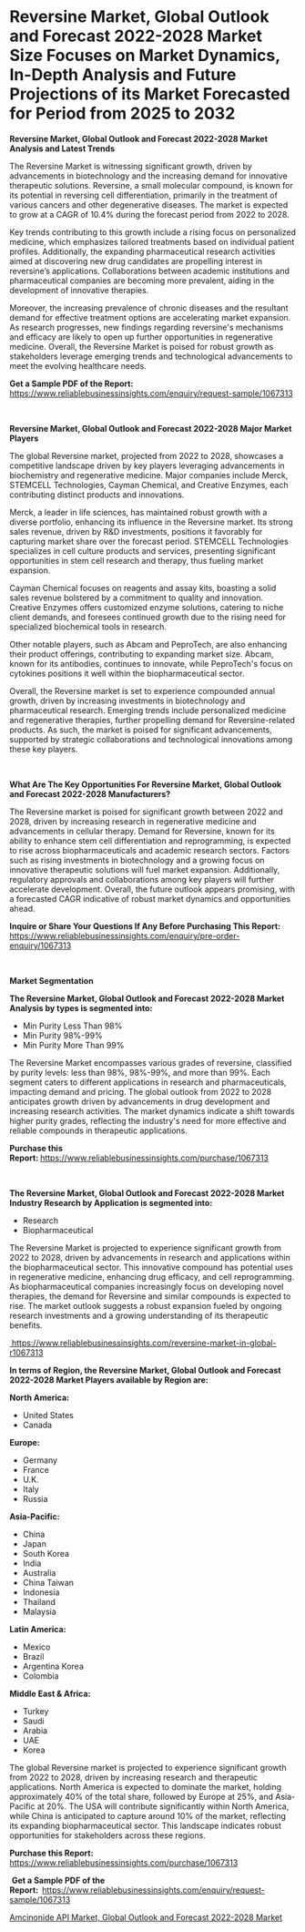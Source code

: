 <p><h1>Reversine Market, Global Outlook and Forecast 2022-2028 Market Size Focuses on Market Dynamics, In-Depth Analysis and Future Projections of its Market Forecasted for Period from 2025 to 2032</h1></p><p><strong>Reversine Market, Global Outlook and Forecast 2022-2028 Market Analysis and Latest Trends</strong></p>
<p><p>The Reversine Market is witnessing significant growth, driven by advancements in biotechnology and the increasing demand for innovative therapeutic solutions. Reversine, a small molecular compound, is known for its potential in reversing cell differentiation, primarily in the treatment of various cancers and other degenerative diseases. The market is expected to grow at a CAGR of 10.4% during the forecast period from 2022 to 2028.</p><p>Key trends contributing to this growth include a rising focus on personalized medicine, which emphasizes tailored treatments based on individual patient profiles. Additionally, the expanding pharmaceutical research activities aimed at discovering new drug candidates are propelling interest in reversine’s applications. Collaborations between academic institutions and pharmaceutical companies are becoming more prevalent, aiding in the development of innovative therapies. </p><p>Moreover, the increasing prevalence of chronic diseases and the resultant demand for effective treatment options are accelerating market expansion. As research progresses, new findings regarding reversine's mechanisms and efficacy are likely to open up further opportunities in regenerative medicine. Overall, the Reversine Market is poised for robust growth as stakeholders leverage emerging trends and technological advancements to meet the evolving healthcare needs.</p></p>
<p><strong>Get a Sample PDF of the Report:&nbsp;</strong> <a href="https://www.reliablebusinessinsights.com/enquiry/request-sample/1067313?utm_campaign=2268&utm_medium=2&utm_source=Github&utm_content=ia&utm_term=21032025&utm_id=reversine-market-global-outlook-and-forecast-2022-2028">https://www.reliablebusinessinsights.com/enquiry/request-sample/1067313</a></p>
<p>&nbsp;</p>
<p><strong>Reversine Market, Global Outlook and Forecast 2022-2028 Major Market Players</strong></p>
<p><p>The global Reversine market, projected from 2022 to 2028, showcases a competitive landscape driven by key players leveraging advancements in biochemistry and regenerative medicine. Major companies include Merck, STEMCELL Technologies, Cayman Chemical, and Creative Enzymes, each contributing distinct products and innovations.</p><p>Merck, a leader in life sciences, has maintained robust growth with a diverse portfolio, enhancing its influence in the Reversine market. Its strong sales revenue, driven by R&D investments, positions it favorably for capturing market share over the forecast period. STEMCELL Technologies specializes in cell culture products and services, presenting significant opportunities in stem cell research and therapy, thus fueling market expansion.</p><p>Cayman Chemical focuses on reagents and assay kits, boasting a solid sales revenue bolstered by a commitment to quality and innovation. Creative Enzymes offers customized enzyme solutions, catering to niche client demands, and foresees continued growth due to the rising need for specialized biochemical tools in research.</p><p>Other notable players, such as Abcam and PeproTech, are also enhancing their product offerings, contributing to expanding market size. Abcam, known for its antibodies, continues to innovate, while PeproTech's focus on cytokines positions it well within the biopharmaceutical sector. </p><p>Overall, the Reversine market is set to experience compounded annual growth, driven by increasing investments in biotechnology and pharmaceutical research. Emerging trends include personalized medicine and regenerative therapies, further propelling demand for Reversine-related products. As such, the market is poised for significant advancements, supported by strategic collaborations and technological innovations among these key players.</p></p>
<p>&nbsp;</p>
<p><strong>What Are The Key Opportunities For Reversine Market, Global Outlook and Forecast 2022-2028 Manufacturers?</strong></p>
<p><p>The Reversine market is poised for significant growth between 2022 and 2028, driven by increasing research in regenerative medicine and advancements in cellular therapy. Demand for Reversine, known for its ability to enhance stem cell differentiation and reprogramming, is expected to rise across biopharmaceuticals and academic research sectors. Factors such as rising investments in biotechnology and a growing focus on innovative therapeutic solutions will fuel market expansion. Additionally, regulatory approvals and collaborations among key players will further accelerate development. Overall, the future outlook appears promising, with a forecasted CAGR indicative of robust market dynamics and opportunities ahead.</p></p>
<p><strong>Inquire or Share Your Questions If Any Before Purchasing This Report:</strong> <a href="https://www.reliablebusinessinsights.com/enquiry/pre-order-enquiry/1067313?utm_campaign=2268&utm_medium=2&utm_source=Github&utm_content=ia&utm_term=21032025&utm_id=reversine-market-global-outlook-and-forecast-2022-2028">https://www.reliablebusinessinsights.com/enquiry/pre-order-enquiry/1067313</a></p>
<p>&nbsp;</p>
<p><strong>Market Segmentation</strong></p>
<p><strong>The Reversine Market, Global Outlook and Forecast 2022-2028 Market Analysis by types is segmented into:</strong></p>
<p><ul><li>Min Purity Less Than 98%</li><li>Min Purity 98%-99%</li><li>Min Purity More Than 99%</li></ul></p>
<p><p>The Reversine Market encompasses various grades of reversine, classified by purity levels: less than 98%, 98%-99%, and more than 99%. Each segment caters to different applications in research and pharmaceuticals, impacting demand and pricing. The global outlook from 2022 to 2028 anticipates growth driven by advancements in drug development and increasing research activities. The market dynamics indicate a shift towards higher purity grades, reflecting the industry's need for more effective and reliable compounds in therapeutic applications.</p></p>
<p><strong>Purchase this Report:&nbsp;</strong><a href="https://www.reliablebusinessinsights.com/purchase/1067313?utm_campaign=2268&utm_medium=2&utm_source=Github&utm_content=ia&utm_term=21032025&utm_id=reversine-market-global-outlook-and-forecast-2022-2028">https://www.reliablebusinessinsights.com/purchase/1067313</a></p>
<p>&nbsp;</p>
<p><strong>The Reversine Market, Global Outlook and Forecast 2022-2028 Market Industry Research by Application is segmented into:</strong></p>
<p><ul><li>Research</li><li>Biopharmaceutical</li></ul></p>
<p><p>The Reversine Market is projected to experience significant growth from 2022 to 2028, driven by advancements in research and applications within the biopharmaceutical sector. This innovative compound has potential uses in regenerative medicine, enhancing drug efficacy, and cell reprogramming. As biopharmaceutical companies increasingly focus on developing novel therapies, the demand for Reversine and similar compounds is expected to rise. The market outlook suggests a robust expansion fueled by ongoing research investments and a growing understanding of its therapeutic benefits.</p></p>
<p><a href="https://www.reliablebusinessinsights.com/reversine-market-in-global-r1067313?utm_campaign=2268&utm_medium=2&utm_source=Github&utm_content=ia&utm_term=21032025&utm_id=reversine-market-global-outlook-and-forecast-2022-2028">&nbsp;https://www.reliablebusinessinsights.com/reversine-market-in-global-r1067313</a></p>
<p><strong>In terms of Region, the Reversine Market, Global Outlook and Forecast 2022-2028 Market Players available by Region are:</strong></p>
<p>
    <p> <strong> North America: </strong>
        <ul>
            <li>United States</li>
            <li>Canada</li>
        </ul>
        </p> 
    <p> <strong> Europe: </strong>
        <ul>
            <li>Germany</li>
            <li>France</li>
            <li>U.K.</li>
            <li>Italy</li>
            <li>Russia</li>
        </ul>
        </p> 
    <p> <strong> Asia-Pacific: </strong>
        <ul>
            <li>China</li>
            <li>Japan</li>
            <li>South Korea</li>
            <li>India</li>
            <li>Australia</li>
            <li>China Taiwan</li>
            <li>Indonesia</li>
            <li>Thailand</li>
            <li>Malaysia</li>
        </ul>
        </p> 
    <p> <strong> Latin America: </strong>
        <ul>
            <li>Mexico</li>
            <li>Brazil</li>
            <li>Argentina Korea</li>
            <li>Colombia</li>
        </ul>
        </p> 
    <p> <strong> Middle East & Africa: </strong>
        <ul>
            <li>Turkey</li>
            <li>Saudi</li>
            <li>Arabia</li>
            <li>UAE</li>
            <li>Korea</li>
        </ul>
    </p>
    </p>
<p><p>The global Reversine market is projected to experience significant growth from 2022 to 2028, driven by increasing research and therapeutic applications. North America is expected to dominate the market, holding approximately 40% of the total share, followed by Europe at 25%, and Asia-Pacific at 20%. The USA will contribute significantly within North America, while China is anticipated to capture around 10% of the market, reflecting its expanding biopharmaceutical sector. This landscape indicates robust opportunities for stakeholders across these regions.</p></p>
<p><strong>Purchase this Report: </strong><a href="https://www.reliablebusinessinsights.com/purchase/1067313?utm_campaign=2268&utm_medium=2&utm_source=Github&utm_content=ia&utm_term=21032025&utm_id=reversine-market-global-outlook-and-forecast-2022-2028">https://www.reliablebusinessinsights.com/purchase/1067313</a></p>
<p>&nbsp;<strong>Get a Sample PDF of the Report:&nbsp;&nbsp;</strong><a href="https://www.reliablebusinessinsights.com/enquiry/request-sample/1067313?utm_campaign=2268&utm_medium=2&utm_source=Github&utm_content=ia&utm_term=21032025&utm_id=reversine-market-global-outlook-and-forecast-2022-2028">https://www.reliablebusinessinsights.com/enquiry/request-sample/1067313</a></p>
<p><strong></strong></p>
<p><p><a href="https://github.com/LilianFaulkner65/Market-Research-Report-List-2/blob/main/amcinonide-api-market-global-outlook-and-forecast-2022-2028-market.md?utm_campaign=2268&utm_medium=2&utm_source=Github&utm_content=ia&utm_term=21032025&utm_id=reversine-market-global-outlook-and-forecast-2022-2028">Amcinonide API Market, Global Outlook and Forecast 2022-2028 Market</a></p></p>